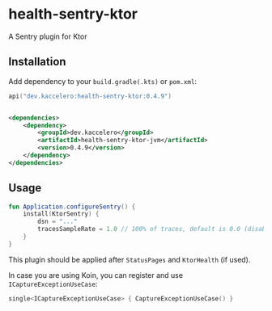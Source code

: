 # health-sentry-ktor

A Sentry plugin for Ktor

## Installation

Add dependency to your `build.gradle(.kts)` or `pom.xml`:

```kotlin
api("dev.kaccelero:health-sentry-ktor:0.4.9")
```

```xml

<dependencies>
    <dependency>
        <groupId>dev.kaccelero</groupId>
        <artifactId>health-sentry-ktor-jvm</artifactId>
        <version>0.4.9</version>
    </dependency>
</dependencies>
```

## Usage

```kotlin
fun Application.configureSentry() {
    install(KtorSentry) {
        dsn = "..."
        tracesSampleRate = 1.0 // 100% of traces, default is 0.0 (disabled)
    }
}
```

This plugin should be applied after `StatusPages` and `KtorHealth` (if used).

In case you are using Koin, you can register and use `ICaptureExceptionUseCase`:

```kotlin
single<ICaptureExceptionUseCase> { CaptureExceptionUseCase() }
```
